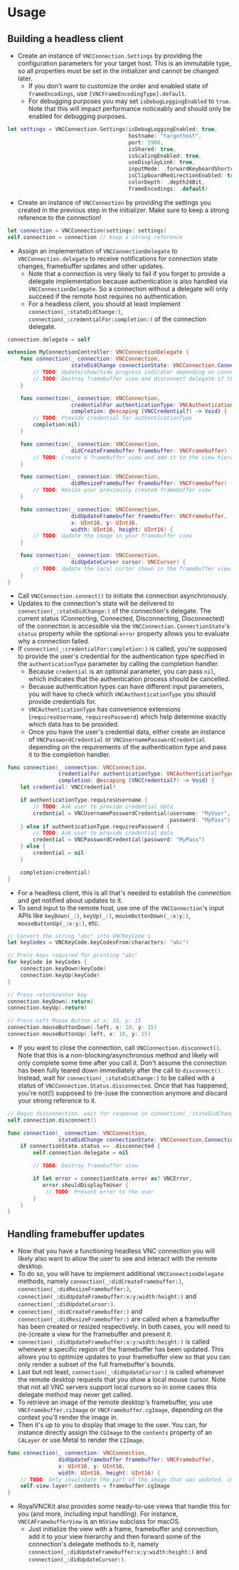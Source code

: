 # Usage

## Building a headless client
- Create an instance of `VNCConnection.Settings` by providing the configuration parameters for your target host. This is an immutable type, so all properties must be set in the initializer and cannot be changed later.
    - If you don't want to customize the order and enabled state of `frameEncodings`, use `[VNCFrameEncodingType].default`.
    - For debugging purposes you may set `isDebugLoggingEnabled` to `true`. Note that this will impact performance noticeably and should only be enabled for debugging purposes.
```swift
let settings = VNCConnection.Settings(isDebugLoggingEnabled: true,
                                      hostname: "targethost",
                                      port: 5900,
                                      isShared: true,
                                      isScalingEnabled: true,
                                      useDisplayLink: true,
                                      inputMode: .forwardKeyboardShortcutsEvenIfInUseLocally,
                                      isClipboardRedirectionEnabled: true,
                                      colorDepth: .depth24Bit,
                                      frameEncodings: .default)
```
- Create an instance of `VNCConnection` by providing the settings you created in the previous step in the initializer. Make sure to keep a strong reference to the connection!
```swift
let connection = VNCConnection(settings: settings)
self.connection = connection // Keep a strong reference
```
- Assign an implementation of `VNCConnectionDelegate` to `VNCConnection.delegate` to receive notifications for connection state changes, framebuffer updates and other updates.
    - Note that a connection is very likely to fail if you forget to provide a delegate implementation because authentication is also handled via `VNCConnectionDelegate`. So a connection without a delegate will only succeed if the remote host requires no authentication.
    - For a headless client, you should at least implement `connection(_:stateDidChange:)`, `connection(_:credentialFor:completion:)` of the connection delegate.
```swift
connection.delegate = self

extension MyConnectionController: VNCConnectionDelegate {
    func connection(_ connection: VNCConnection,
                    stateDidChange connectionState: VNCConnection.ConnectionState) {
        // TODO: Update/show/hide progress indicator depending on connectionState.status
        // TODO: Destroy framebuffer view and disconnect delegate if the connection was closed
    }

    func connection(_ connection: VNCConnection,
                    credentialFor authenticationType: VNCAuthenticationType,
                    completion: @escaping (VNCCredential?) -> Void) {
        // TODO: Provide credential for authenticationType
        completion(nil)
    }

    func connection(_ connection: VNCConnection,
                    didCreateFramebuffer framebuffer: VNCFramebuffer) {
        // TODO: Create a framebuffer view and add it to the view hierarchy
    }

    func connection(_ connection: VNCConnection,
                    didResizeFramebuffer framebuffer: VNCFramebuffer) {
        // TODO: Resize your previously created framebuffer view
    }

    func connection(_ connection: VNCConnection,
                    didUpdateFramebuffer framebuffer: VNCFramebuffer,
                    x: UInt16, y: UInt16,
                    width: UInt16, height: UInt16) {
        // TODO: Update the image in your framebuffer view
    }

    func connection(_ connection: VNCConnection,
                    didUpdateCursor cursor: VNCCursor) {
        // TODO: Update the local cursor shown in the framebuffer view
    }
}
```
- Call `VNCConnection.connect()` to initiate the connection asynchronously.
- Updates to the connection's state will be delivered to `connection(_:stateDidChange:)` of the connection's delegate. The current status (Connecting, Connected, Disconnecting, Disconnected) of the connection is accessible via the `VNCConnection.ConnectionState`'s `status` property while the optional `error` property allows you to evaluate why a connection failed.
- If `connection(_:credentialFor:completion:)` is called, you're supposed to provide the user's credential for the authentication type specified in the `authenticationType` parameter by calling the completion handler.
    - Because `credential` is an optional parameter, you can pass `nil`, which indicates that the authentication process should be cancelled.
    - Because authentication types can have different input parameters, you will have to check which `VNCAuthenticationType` you should provide credentials for.
    - `VNCAuthenticationType` has convenience extensions (`requiresUsername`, `requiresPassword`) which help determine exactly which data has to be provided.
    - Once you have the user's credential data, either create an instance of `VNCPasswordCredential` or `VNCUsernamePasswordCredential` depending on the requirements of the authentication type and pass it to the completion handler.
```swift
func connection(_ connection: VNCConnection,
                credentialFor authenticationType: VNCAuthenticationType,
                completion: @escaping (VNCCredential?) -> Void) {
    let credential: VNCCredential?

    if authenticationType.requiresUsername {
        // TODO: Ask user to provide credential data
        credential = VNCUsernamePasswordCredential(username: "MyUser",
                                                   password: "MyPass")
    } else if authenticationType.requiresPassword {
        // TODO: Ask user to provide credential data
        credential = VNCPasswordCredential(password: "MyPass")
    } else {
        credential = nil
    }

    completion(credential)
}
```
- For a headless client, this is all that's needed to establish the connection and get notified about updates to it.
- To send input to the remote host, use one of the `VNCConnection`'s input APIs like `keyDown(_:)`, `keyUp(_:)`, `mouseButtonDown(_:x:y:)`, `mouseButtonUp(_:x:y:)`, etc.
```swift
// Convert the string "abc" into VNCKeyCode's
let keyCodes = VNCKeyCode.keyCodesFrom(characters: "abc")

// Press keys required for printing "abc"
for keyCode in keyCodes {
    connection.keyDown(keyCode)
    connection.keyUp(keyCode)
}

// Press return/enter key
connection.keyDown(.return)
connection.keyUp(.return)

// Press Left Mouse Button at x: 10, y: 15
connection.mouseButtonDown(.left, x: 10, y: 15)
connection.mouseButtonUp(.left, x: 10, y: 15)
```
- If you want to close the connection, call `VNCConnection.disconnect()`. Note that this is a non-blocking/asynchronous method and likely will only complete some time after you call it. Don't assume the connection has been fully teared down immediately after the call to `disconnect()`. Instead, wait for `connection(_:stateDidChange:)` to be called with a status of `VNCConnection.Status.disconnected`. Once that has happened, you're not(!) supposed to (re-)use the connection anymore and discard your strong reference to it.
```swift
// Begin disconnection, wait for response in connection(_:stateDidChange:)
self.connection.disconnect()

func connection(_ connection: VNCConnection,
                stateDidChange connectionState: VNCConnection.ConnectionState) {
    if connectionState.status == .disconnected {
        self.connection.delegate = nil

        // TODO: Destroy framebuffer view

        if let error = connectionState.error as? VNCError,
           error.shouldDisplayToUser {
            // TODO: Present error to the user
        }
    }
}
```

## Handling framebuffer updates
- Now that you have a functioning headless VNC connection you will likely also want to allow the user to see and interact with the remote desktop.
- To do so, you will have to implement additional `VNCConnectionDelegate` methods, namely `connection(_:didCreateFramebuffer:)`, `connection(_:didResizeFramebuffer:)`, `connection(_:didUpdateFramebuffer:x:y:width:height:)` and `connection(_:didUpdateCursor:)`.
- `connection(_:didCreateFramebuffer:)` and `connection(_:didResizeFramebuffer:)` are called when a framebuffer has been created or resized respectively. In both cases, you will need to (re-)create a view for the framebuffer and present it.
- `connection(_:didUpdateFramebuffer:x:y:width:height:)` is called whenever a specific region of the framebuffer has been updated. This allows you to optimize updates to your framebuffer view so that you can only render a subset of the full framebuffer's bounds.
- Last but not least, `connection(_:didUpdateCursor:)` is called whenever the remote desktop requests that you show a local mouse cursor. Note that not all VNC servers support local cursors so in some cases this delegate method may never get called.
- To retrieve an image of the remote desktop's framebuffer, you use `VNCFramebuffer.ciImage` or `VNCFramebuffer.cgImage`, depending on the context you'll render the image in.
- Then it's up to you to display that image to the user. You can, for instance directly assign the `CGImage` to the `contents` property of an `CALayer` or use Metal to render the `CIImage`.
```swift
func connection(_ connection: VNCConnection,
                didUpdateFramebuffer framebuffer: VNCFramebuffer,
                x: UInt16, y: UInt16,
                width: UInt16, height: UInt16) {
    // TODO: Only invalidate the part of the image that was updated, indicated by the x, y, width and height parameters
    self.view.layer?.contents = framebuffer.cgImage
}
```
- RoyalVNCKit also provides some ready-to-use views that handle this for you (and more, including input handling). For instance, `VNCCAFramebufferView` is an `NSView` subclass for macOS.
    - Just initialize the view with a frame, framebuffer and connection, add it to your view hierarchy and then forward some of the connection's delegate methods to it, namely `connection(_:didUpdateFramebuffer:x:y:width:height:)` and `connection(_:didUpdateCursor:)`.
